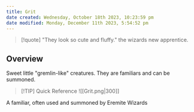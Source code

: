 ```yaml
---
title: Grit
date created: Wednesday, October 18th 2023, 10:23:59 pm
date modified: Monday, December 11th 2023, 5:54:52 pm
---
```


> [!quote] "They look so cute and fluffy." the wizards new apprentice.

## Overview

Sweet little "gremlin-like" creatures. They are familiars and can be summoned.

> [!TIP] Quick Reference
> ![[Grit.png|300]]
> 

A familiar, often used and summoned by Eremite Wizards
